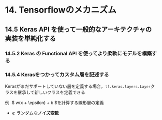 # 14. Tensorflowのメカニズム
## 14.5 Keras API を使って一般的なアーキテクチャの実装を単純化する
### 14.5.2 Keras の Functional API を使ってより柔軟にモデルを構築する 

### 14.5.4 Kerasをつかってカスタム層を記述する
Kerasがまだサポートしていない層を定義する場合，`tf.keras.layers.Layer`クラスを継承して新しいクラスを定義できる

例. $ w(x + \epsilon) + b $を計算する線形層の定義
- $\epsilon$: ランダムな**ノイズ変数**
